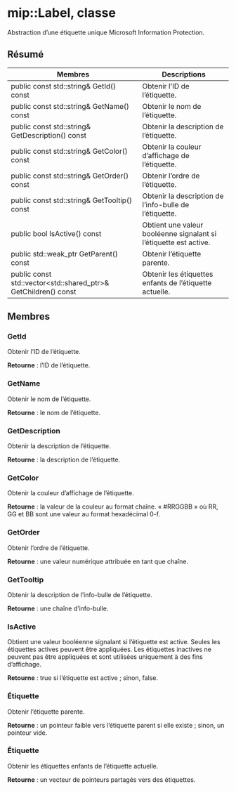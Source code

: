 # <a name="class-miplabel"></a>mip::Label, classe 
Abstraction d’une étiquette unique Microsoft Information Protection.
  
## <a name="summary"></a>Résumé
 Membres                        | Descriptions                                
--------------------------------|---------------------------------------------
 public const std::string& GetId() const  |  Obtenir l’ID de l’étiquette.
 public const std::string& GetName() const  |  Obtenir le nom de l’étiquette.
 public const std::string& GetDescription() const  |  Obtenir la description de l’étiquette.
 public const std::string& GetColor() const  |  Obtenir la couleur d’affichage de l’étiquette.
 public const std::string& GetOrder() const  |  Obtenir l’ordre de l’étiquette.
 public const std::string& GetTooltip() const  |  Obtenir la description de l’info-bulle de l’étiquette.
 public bool IsActive() const  |  Obtient une valeur booléenne signalant si l’étiquette est active.
public std::weak_ptr<Label> GetParent() const  |  Obtenir l’étiquette parente.
public const std::vector<std::shared_ptr<Label>>& GetChildren() const  |  Obtenir les étiquettes enfants de l’étiquette actuelle.
  
## <a name="members"></a>Membres
  
### <a name="getid"></a>GetId
Obtenir l’ID de l’étiquette.

  
**Retourne** : l’ID de l’étiquette.
  
### <a name="getname"></a>GetName
Obtenir le nom de l’étiquette.

  
**Retourne** : le nom de l’étiquette.
  
### <a name="getdescription"></a>GetDescription
Obtenir la description de l’étiquette.

  
**Retourne** : la description de l’étiquette.
  
### <a name="getcolor"></a>GetColor
Obtenir la couleur d’affichage de l’étiquette.

  
**Retourne** : la valeur de la couleur au format chaîne. « #RRGGBB » où RR, GG et BB sont une valeur au format hexadécimal 0-f.
  
### <a name="getorder"></a>GetOrder
Obtenir l’ordre de l’étiquette.

  
**Retourne** : une valeur numérique attribuée en tant que chaîne.
  
### <a name="gettooltip"></a>GetTooltip
Obtenir la description de l’info-bulle de l’étiquette.

  
**Retourne** : une chaîne d’info-bulle.
  
### <a name="isactive"></a>IsActive
Obtient une valeur booléenne signalant si l’étiquette est active.
Seules les étiquettes actives peuvent être appliquées. Les étiquettes inactives ne peuvent pas être appliquées et sont utilisées uniquement à des fins d’affichage. 

  
**Retourne** : true si l’étiquette est active ; sinon, false.
  
### <a name="label"></a>Étiquette
Obtenir l’étiquette parente.

  
**Retourne** : un pointeur faible vers l’étiquette parent si elle existe ; sinon, un pointeur vide.
  
### <a name="label"></a>Étiquette
Obtenir les étiquettes enfants de l’étiquette actuelle.

  
**Retourne** : un vecteur de pointeurs partagés vers des étiquettes.